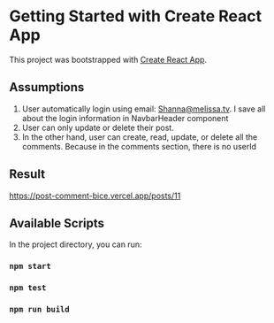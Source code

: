 # Getting Started with Create React App

This project was bootstrapped with [Create React App](https://github.com/facebook/create-react-app).

## Assumptions
1. User automatically login using email: Shanna@melissa.tv. I save all about the login information in NavbarHeader component
2. User can only update or delete their post.
3. In the other hand, user can create, read, update, or delete all the comments. Because in the comments section, there is no userId

## Result
https://post-comment-bice.vercel.app/posts/11

## Available Scripts

In the project directory, you can run:

### `npm start`
### `npm test`
### `npm run build`
